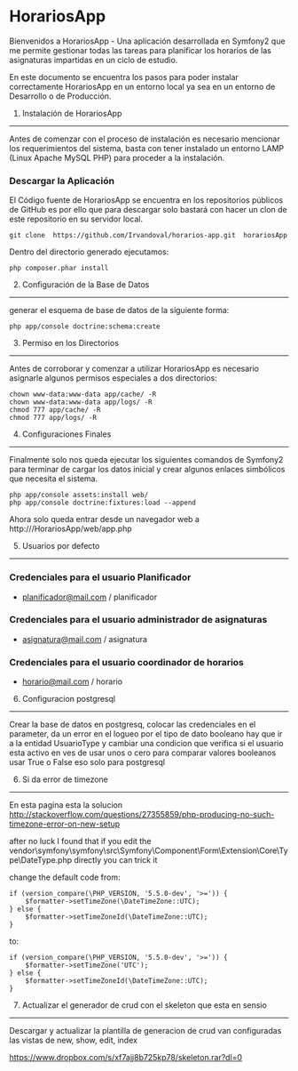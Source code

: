 HorariosApp
=========

Bienvenidos a HorariosApp - Una aplicación desarrollada en Symfony2 que me 
permite gestionar todas las tareas para planificar los horarios de las asignaturas
impartidas en un ciclo de estudio.

En este documento se encuentra los pasos para poder instalar correctamente 
HorariosApp en un entorno local ya sea en un entorno de Desarrollo o de 
Producción.

1) Instalación de HorariosApp
---------------------------

Antes de comenzar con el proceso de instalación es necesario mencionar los 
requerimientos del sistema, basta con tener instalado un entorno LAMP (Linux 
Apache MySQL PHP) para proceder a la instalación.

### Descargar la Aplicación

El Código fuente de HorariosApp se encuentra en los repositorios públicos de 
GitHub es por ello que para descargar solo bastará con hacer un clon de este
repositorio en su servidor local.

    git clone  https://github.com/Irvandoval/horarios-app.git  horariosApp

Dentro del directorio generado ejecutamos:

    php composer.phar install

2) Configuración de la Base de Datos
-------------------------------------

generar el esquema de base de datos de la siguiente forma:

    php app/console doctrine:schema:create

3) Permiso en los Directorios
-----------------------------

Antes de corroborar y comenzar a utilizar HorariosApp es necesario asignarle 
algunos permisos especiales a dos directorios:

    chown www-data:www-data app/cache/ -R
    chown www-data:www-data app/logs/ -R
    chmod 777 app/cache/ -R
    chmod 777 app/logs/ -R

4) Configuraciones Finales
--------------------------

Finalmente solo nos queda ejecutar los siguientes comandos de Symfony2 para 
terminar de cargar los datos inicial y crear algunos enlaces simbólicos que 
necesita el sistema.

    php app/console assets:install web/
    php app/console doctrine:fixtures:load --append

Ahora solo queda entrar desde un navegador web a http://<ip servidor>/HorariosApp/web/app.php


5) Usuarios por defecto
-----------------------

### Credenciales para el usuario Planificador

 * planificador@mail.com / planificador

### Credenciales para el usuario administrador de asignaturas

 * asignatura@mail.com / asignatura
 
 ### Credenciales para el usuario coordinador de horarios

 * horario@mail.com / horario
 
6) Configuracion postgresql 
-----------------------

Crear la base de datos en postgresq, colocar las credenciales en el parameter,
da un error en el logueo por el tipo de dato booleano hay que ir a la entidad 
UsuarioType y cambiar una condicion que verifica si el usuario esta activo en 
ves de usar unos o cero para comparar valores booleanos usar True o False eso 
solo para postgresql

6) Si da error de timezone
-----------------------

En esta pagina esta la solucion
http://stackoverflow.com/questions/27355859/php-producing-no-such-timezone-error-on-new-setup


after no luck I found that if you edit the vendor\symfony\symfony\src\Symfony\Component\Form\Extension\Core\Type\DateType.php directly you can trick it

change the default code from:

    if (version_compare(\PHP_VERSION, '5.5.0-dev', '>=')) {
        $formatter->setTimeZone(\DateTimeZone::UTC);
    } else {
        $formatter->setTimeZoneId(\DateTimeZone::UTC);
    }
to:

    if (version_compare(\PHP_VERSION, '5.5.0-dev', '>=')) {
        $formatter->setTimeZone('UTC');
    } else {
        $formatter->setTimeZoneId(\DateTimeZone::UTC);
    }

7) Actualizar el generador de crud con el skeleton que esta en sensio
-----------------------

Descargar y actualizar la plantilla de generacion de crud
van configuradas las vistas de new, show, edit, index

https://www.dropbox.com/s/xf7ajj8b725kp78/skeleton.rar?dl=0